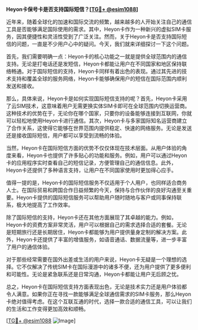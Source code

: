 **Heyon卡保号卡是否支持国际短信？[[TG💪+ @esim1088](https://t.me/s/esim1088)]**

近年来，随着全球化的加速和国际交流的频繁，越来越多的人开始关注自己的通信工具是否能够满足国际使用的需求。其中，Heyon卡作为一种新兴的虚拟SIM卡服务，因其便捷性和灵活性受到了广泛关注。然而，关于Heyon卡是否支持国际短信的问题，一直是不少用户心中的疑问。今天，我们就来详细探讨一下这个问题。

首先，我们需要明确一点：Heyon卡的核心功能之一就是提供全球范围内的通信支持。无论是打电话还是发短信，Heyon卡都能让用户在不同国家和地区保持联络畅通。对于国际短信的支持，Heyon卡同样有着出色的表现。通过其先进的技术支持和覆盖全球的服务网络，Heyon卡能够确保用户的短信在国际范围内顺利发送和接收。

那么，具体来说，Heyon卡是如何实现国际短信支持的呢？首先，Heyon卡采用了云SIM技术，这意味着用户无需更换实体SIM卡即可在全球范围内切换运营商。这种技术的优势在于，无论你在哪个国家，只要你的设备能够连接到互联网，你就可以轻松地使用Heyon卡进行通信。其次，Heyon卡与多家国际知名运营商建立了合作关系，这使得它能够在世界范围内提供稳定、快速的网络服务。无论是发送还是接收国际短信，用户都可以享受到流畅的体验。

当然，Heyon卡在国际短信方面的优势不仅仅体现在技术层面。从用户体验的角度来看，Heyon卡也提供了许多贴心的功能和服务。例如，用户可以通过Heyon卡的应用程序实时查看自己的短信记录，方便管理自己的通信信息。此外，Heyon卡还提供了多种语言支持，让用户在不同国家使用时更加得心应手。

值得一提的是，Heyon卡的国际短信服务不仅适用于个人用户，也同样适合商务人士。在国际贸易和跨国合作日益频繁的今天，保持与合作伙伴的良好沟通至关重要。Heyon卡提供的国际短信服务可以帮助用户随时随地与客户或同事保持联系，极大地提高了工作效率。

除了国际短信的支持，Heyon卡还在其他方面展现了其卓越的能力。例如，Heyon卡的资费方案非常灵活，用户可以根据自己的需求选择合适的套餐。无论是短期旅行还是长期居住，Heyon卡都能够为用户提供量身定制的解决方案。此外，Heyon卡还提供了丰富的增值服务，如语音通话、数据流量等，进一步丰富了用户的通信体验。

对于那些经常需要在国外出差或生活的用户来说，Heyon卡无疑是一个理想的选择。它不仅解决了传统SIM卡在国际漫游中的诸多不便，还为用户提供了更多便利和可能性。无论是紧急联系还是日常沟通，Heyon卡都能让用户无后顾之忧。

总之，Heyon卡在国际短信支持方面表现出色，无论是技术实力还是用户体验都令人满意。如果你正在寻找一款能够满足全球通信需求的SIM卡服务，那么Heyon卡绝对值得考虑。在这个互联互通的时代，选择一款合适的通信工具，可以让我们的生活和工作变得更加高效和顺畅。

[[TG💪+ @esim1088](https://t.me/s/esim1088) ![Image](https://i.postimg.cc/4NQfJmqS/Snipaste-2025-05-13-00-14-12.png)]